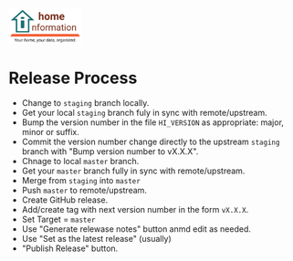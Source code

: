 <img src="../../src/hi/static/img/hi-logo-w-tagline-197x96.png" alt="Home Information Logo" width="128">

# Release Process

- Change to `staging` branch locally.
- Get your local `staging` branch fuly in sync with remote/upstream.
- Bump the version number in the file `HI_VERSION` as appropriate: major, minor or suffix.
- Commit the version number change directly to the upstream `staging` branch with "Bump version number to vX.X.X".
- Chnage to local `master` branch.
- Get your `master` branch fully in sync with remote/upstream.
- Merge from `staging` into `master`
- Push `master` to remote/upstream.
- Create GitHub release.
- Add/create tag with next version number in the form `vX.X.X`.
- Set Target = `master`
- Use "Generate relewase notes" button anmd edit as needed.
- Use "Set as the latest release" (usually)
- "Publish Release" button.
